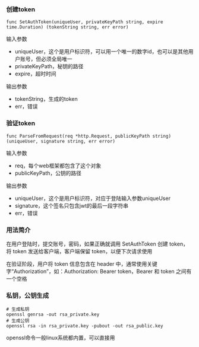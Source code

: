 ### 创建token
```
func SetAuthToken(uniqueUser, privateKeyPath string, expire time.Duration) (tokenString string, err error)
```
输入参数
+ uniqueUser，这个是用户标识符，可以用一个唯一的数字id，也可以是其他用户账号，但必须全局唯一
+ privateKeyPath，秘钥的路径
+ expire，超时时间

输出参数
+ tokenString，生成的token
+ err，错误

### 验证token
```
func ParseFromRequest(req *http.Request, publicKeyPath string) (uniqueUser, signature string, err error)
```
输入参数
+ req，每个web框架都包含了这个对象
+ publicKeyPath，公钥的路径

输出参数
+ uniqueUser，这个是用户标识符，对应于登陆输入参数uniqueUser
+ signature，这个签名只包含jwt的最后一段字符串
+ err，错误

### 用法简介
在用户登陆时，提交账号，密码，如果正确就调用 SetAuthToken 创建 token，将 token 发送给客户端，客户端保留 token，以便下次请求使用

在验证阶段，用户将 token 信息包含在 header 中，通常使用关键字“Authorization”，如：Authorization: Bearer token，Bearer 和 token 之间有一个空格

### 私钥，公钥生成
```
# 生成私钥
openssl genrsa -out rsa_private.key
# 生成公钥
openssl rsa -in rsa_private.key -pubout -out rsa_public.key
```
openssl命令一般linux系统都内置，可以直接用